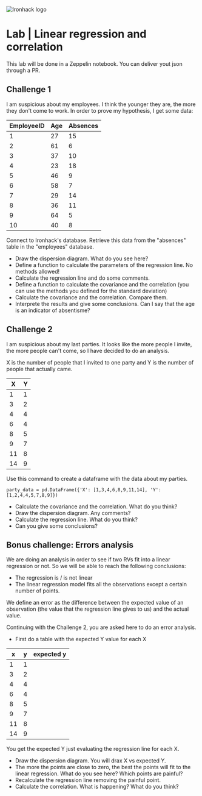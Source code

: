 ![Ironhack logo](https://i.imgur.com/1QgrNNw.png)

# Lab | Linear regression and correlation
This lab will be done in a Zeppelin notebook. You can deliver yout json through a PR.

## Challenge 1
I am suspicious about my employees. I think the younger they are, the more they don't come to work. In order to prove my hypothesis, I get some data:

| EmployeeID | Age | Absences |
|--------|-----|------------|
| 1      | 27  | 15         |
| 2      | 61  | 6          |
| 3      | 37  | 10         |
| 4      | 23  | 18         |
| 5      | 46  |  9         |
| 6      | 58  |  7         |
| 7      | 29  | 14         |
| 8      | 36  | 11         |
| 9      | 64  |  5         |
| 10     | 40  |  8         |

Connect to Ironhack's database. Retrieve this data from the "absences" table in the "employees" database. 

* Draw the dispersion diagram. What do you see here?
* Define a function to calculate the parameters of the regression line. No methods allowed!
* Calculate the regression line and do some comments.
* Define a function to calculate the covariance and the correlation (you can use the methods you defined for the standard deviation)
* Calculate the covariance and the correlation. Compare them.
* Interprete the results and give some conclusions. Can I say that the age is an indicator of absentisme?

## Challenge 2

I am suspicious about my last parties. It looks like the more people I invite, the more people can't come, so I have decided to do an analysis. 

X is the number of people that I invited to one party and Y is the number of people that actually came.

| X | Y |
|---|---|
| 1 | 1 |
| 3 | 2 |
| 4 | 4 |
| 6 | 4 |
| 8 | 5 |
| 9 | 7 |
| 11 |8 |
| 14 | 9 |

Use this command to create a dataframe with the data about my parties. 
~~~~
party_data = pd.DataFrame({'X': [1,3,4,6,8,9,11,14], 'Y': [1,2,4,4,5,7,8,9]})
~~~~

* Calculate the covariance and the correlation. What do you think?
* Draw the dispersion diagram. Any comments?
* Calculate the regression line. What do you think?
* Can you give some conclusions?

## Bonus challenge: Errors analysis

We are doing an analysis in order to see if two RVs fit into a linear regression or not. So we will be able to reach the following conclusions:
* The regression is / is not linear
* The linear regression model fits all the observations except a certain number of points.

We define an error as the difference between the expected value of an observation (the value that the regression line gives to us) and the actual value. 

Continuing with the Challenge 2, you are asked here to do an error analysis.
* First do a table with the expected Y value for each X

| x | y | expected y |
|---|---|---|
| 1 | 1 ||
| 3 | 2 ||
| 4 | 4 ||
| 6 | 4 ||
| 8 | 5 ||
| 9 | 7 ||
| 11 |8 ||
| 14 | 9 ||

You get the expected Y just evaluating the regression line for each X.

* Draw the dispersion diagram. You will drax X vs expected Y.
* The more the points are close to zero, the best the points will fit to the linear regression. What do you see here? Which points are painful?
* Recalculate the regression line removing the painful point. 
* Calculate the correlation. What is happening? What do you think?
